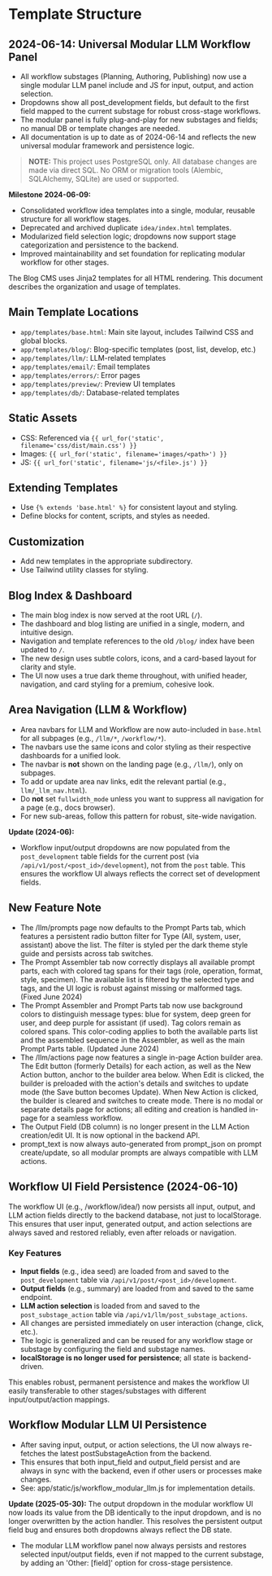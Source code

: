 # Template Structure

## 2024-06-14: Universal Modular LLM Workflow Panel
- All workflow substages (Planning, Authoring, Publishing) now use a single modular LLM panel include and JS for input, output, and action selection.
- Dropdowns show all post_development fields, but default to the first field mapped to the current substage for robust cross-stage workflows.
- The modular panel is fully plug-and-play for new substages and fields; no manual DB or template changes are needed.
- All documentation is up to date as of 2024-06-14 and reflects the new universal modular framework and persistence logic.

> **NOTE:** This project uses PostgreSQL only. All database changes are made via direct SQL. No ORM or migration tools (Alembic, SQLAlchemy, SQLite) are used or supported.

**Milestone 2024-06-09:**
- Consolidated workflow idea templates into a single, modular, reusable structure for all workflow stages.
- Deprecated and archived duplicate `idea/index.html` templates.
- Modularized field selection logic; dropdowns now support stage categorization and persistence to the backend.
- Improved maintainability and set foundation for replicating modular workflow for other stages.

The Blog CMS uses Jinja2 templates for all HTML rendering. This document describes the organization and usage of templates.

## Main Template Locations
- `app/templates/base.html`: Main site layout, includes Tailwind CSS and global blocks.
- `app/templates/blog/`: Blog-specific templates (post, list, develop, etc.)
- `app/templates/llm/`: LLM-related templates
- `app/templates/email/`: Email templates
- `app/templates/errors/`: Error pages
- `app/templates/preview/`: Preview UI templates
- `app/templates/db/`: Database-related templates

## Static Assets
- CSS: Referenced via `{{ url_for('static', filename='css/dist/main.css') }}`
- Images: `{{ url_for('static', filename='images/<path>') }}`
- JS: `{{ url_for('static', filename='js/<file>.js') }}`

## Extending Templates
- Use `{% extends 'base.html' %}` for consistent layout and styling.
- Define blocks for content, scripts, and styles as needed.

## Customization
- Add new templates in the appropriate subdirectory.
- Use Tailwind utility classes for styling.

## Blog Index & Dashboard
- The main blog index is now served at the root URL (`/`).
- The dashboard and blog listing are unified in a single, modern, and intuitive design.
- Navigation and template references to the old `/blog/` index have been updated to `/`.
- The new design uses subtle colors, icons, and a card-based layout for clarity and style.
- The UI now uses a true dark theme throughout, with unified header, navigation, and card styling for a premium, cohesive look.

## Area Navigation (LLM & Workflow)
- Area navbars for LLM and Workflow are now auto-included in `base.html` for all subpages (e.g., `/llm/*`, `/workflow/*`).
- The navbars use the same icons and color styling as their respective dashboards for a unified look.
- The navbar is **not** shown on the landing page (e.g., `/llm/`), only on subpages.
- To add or update area nav links, edit the relevant partial (e.g., `llm/_llm_nav.html`).
- Do **not** set `fullwidth_mode` unless you want to suppress all navigation for a page (e.g., docs browser).
- For new sub-areas, follow this pattern for robust, site-wide navigation.

**Update (2024-06):**
- Workflow input/output dropdowns are now populated from the `post_development` table fields for the current post (via `/api/v1/post/<post_id>/development`), not from the `post` table. This ensures the workflow UI always reflects the correct set of development fields.

## New Feature Note
- The /llm/prompts page now defaults to the Prompt Parts tab, which features a persistent radio button filter for Type (All, system, user, assistant) above the list. The filter is styled per the dark theme style guide and persists across tab switches.
- The Prompt Assembler tab now correctly displays all available prompt parts, each with colored tag spans for their tags (role, operation, format, style, specimen). The available list is filtered by the selected type and tags, and the UI logic is robust against missing or malformed tags. (Fixed June 2024)
- The Prompt Assembler and Prompt Parts tab now use background colors to distinguish message types: blue for system, deep green for user, and deep purple for assistant (if used). Tag colors remain as colored spans. This color-coding applies to both the available parts list and the assembled sequence in the Assembler, as well as the main Prompt Parts table. (Updated June 2024)
- The /llm/actions page now features a single in-page Action builder area. The Edit button (formerly Details) for each action, as well as the New Action button, anchor to the builder area below. When Edit is clicked, the builder is preloaded with the action's details and switches to update mode (the Save button becomes Update). When New Action is clicked, the builder is cleared and switches to create mode. There is no modal or separate details page for actions; all editing and creation is handled in-page for a seamless workflow.
- The Output Field (DB column) is no longer present in the LLM Action creation/edit UI. It is now optional in the backend API.
- prompt_text is now always auto-generated from prompt_json on prompt create/update, so all modular prompts are always compatible with LLM actions.

## Workflow UI Field Persistence (2024-06-10)

The workflow UI (e.g., /workflow/idea/) now persists all input, output, and LLM action fields directly to the backend database, not just to localStorage. This ensures that user input, generated output, and action selections are always saved and restored reliably, even after reloads or navigation.

### Key Features
- **Input fields** (e.g., idea seed) are loaded from and saved to the `post_development` table via `/api/v1/post/<post_id>/development`.
- **Output fields** (e.g., summary) are loaded from and saved to the same endpoint.
- **LLM action selection** is loaded from and saved to the `post_substage_action` table via `/api/v1/llm/post_substage_actions`.
- All changes are persisted immediately on user interaction (change, click, etc.).
- The logic is generalized and can be reused for any workflow stage or substage by configuring the field and substage names.
- **localStorage is no longer used for persistence**; all state is backend-driven.

This enables robust, permanent persistence and makes the workflow UI easily transferable to other stages/substages with different input/output/action mappings.

## Workflow Modular LLM UI Persistence

- After saving input, output, or action selections, the UI now always re-fetches the latest postSubstageAction from the backend.
- This ensures that both input_field and output_field persist and are always in sync with the backend, even if other users or processes make changes.
- See: app/static/js/workflow_modular_llm.js for implementation details.

**Update (2025-05-30):**
The output dropdown in the modular workflow UI now loads its value from the DB identically to the input dropdown, and is no longer overwritten by the action handler. This resolves the persistent output field bug and ensures both dropdowns always reflect the DB state.

- The modular LLM workflow panel now always persists and restores selected input/output fields, even if not mapped to the current substage, by adding an 'Other: [field]' option for cross-stage persistence. 